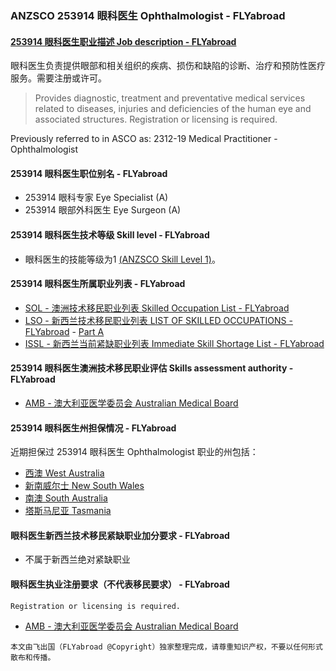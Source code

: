 ### ANZSCO 253914 眼科医生 Ophthalmologist - FLYabroad ###

####  [253914 眼科医生职业描述 Job description - FLYabroad](http://www.flyabroadvisa.com/anzsco/2539.html#253914)

眼科医生负责提供眼部和相关组织的疾病、损伤和缺陷的诊断、治疗和预防性医疗服务。需要注册或许可。

> Provides diagnostic, treatment and preventative medical services related to diseases, injuries and deficiencies of the human eye and associated structures. Registration or licensing is required.

Previously referred to in ASCO as:
2312-19 Medical Practitioner - Ophthalmologist

#### 253914 眼科医生职位别名 - FLYabroad
 
- 253914	 眼科专家 Eye Specialist (A)
- 253914 眼部外科医生 Eye Surgeon (A)

#### 253914 眼科医生技术等级 Skill level - FLYabroad

- 眼科医生的技能等级为1 [(ANZSCO Skill Level 1)](http://www.flyabroadvisa.com/anzsco/)。

#### 253914 眼科医生所属职业列表 - FLYabroad

- [SOL - 澳洲技术移民职业列表 Skilled Occupation List - FLYabroad](http://www.flyabroadvisa.com/sol/)
- [LSO - 新西兰技术移民职业列表 LIST OF SKILLED OCCUPATIONS - FLYabroad](http://nz.flyabroadvisa.com/lso/) - [Part A](parta)
- [ISSL - 新西兰当前紧缺职业列表 Immediate Skill Shortage List - FLYabroad](http://nz.flyabroadvisa.com/work-residence/issl.html)

#### 253914 眼科医生澳洲技术移民职业评估 Skills assessment authority - FLYabroad

- [AMB - 澳大利亚医学委员会 Australian Medical Board](http://www.medicalboard.gov.au/)

#### 253914 眼科医生州担保情况 - FLYabroad

近期担保过 253914 眼科医生 Ophthalmologist 职业的州包括：

- [西澳 West Australia](http://www.flyabroadvisa.com/zdb/wa.html)
- [新南威尔士 New South Wales](http://www.flyabroadvisa.com/zdb/nsw.html)
- [南澳 South Australia](http://www.flyabroadvisa.com/zdb/sa.html)
- [塔斯马尼亚 Tasmania](http://www.flyabroadvisa.com/zdb/tas.html)

#### 眼科医生新西兰技术移民紧缺职业加分要求 - FLYabroad

- 不属于新西兰绝对紧缺职业  

#### 眼科医生执业注册要求（不代表移民要求） - FLYabroad

    Registration or licensing is required.

- [AMB - 澳大利亚医学委员会 Australian Medical Board](http://www.medicalboard.gov.au/)

`本文由飞出国（FLYabroad @Copyright）独家整理完成，请尊重知识产权，不要以任何形式散布和传播。`